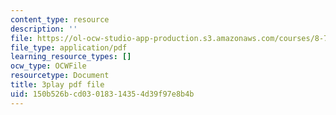 ```yaml
---
content_type: resource
description: ''
file: https://ol-ocw-studio-app-production.s3.amazonaws.com/courses/8-701-introduction-to-nuclear-and-particle-physics-fall-2020/150b526bcd03018314354d39f97e8b4b_bltHh3K2_Gs.pdf
file_type: application/pdf
learning_resource_types: []
ocw_type: OCWFile
resourcetype: Document
title: 3play pdf file
uid: 150b526b-cd03-0183-1435-4d39f97e8b4b
---
```

